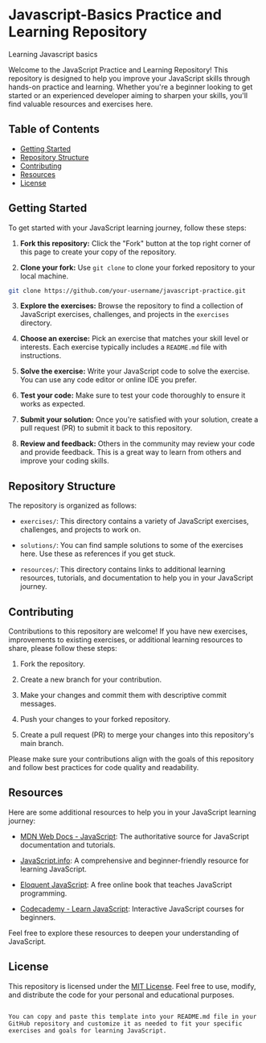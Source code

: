 # Javascript-Basics Practice and Learning Repository
Learning Javascript basics



Welcome to the JavaScript Practice and Learning Repository! This repository is designed to help you improve your JavaScript skills through hands-on practice and learning. Whether you're a beginner looking to get started or an experienced developer aiming to sharpen your skills, you'll find valuable resources and exercises here.

## Table of Contents

- [Getting Started](#getting-started)
- [Repository Structure](#repository-structure)
- [Contributing](#contributing)
- [Resources](#resources)
- [License](#license)

## Getting Started

To get started with your JavaScript learning journey, follow these steps:

1. **Fork this repository:** Click the "Fork" button at the top right corner of this page to create your copy of the repository.

2. **Clone your fork:** Use `git clone` to clone your forked repository to your local machine.

```bash
git clone https://github.com/your-username/javascript-practice.git
```

3. **Explore the exercises:** Browse the repository to find a collection of JavaScript exercises, challenges, and projects in the `exercises` directory.

4. **Choose an exercise:** Pick an exercise that matches your skill level or interests. Each exercise typically includes a `README.md` file with instructions.

5. **Solve the exercise:** Write your JavaScript code to solve the exercise. You can use any code editor or online IDE you prefer.

6. **Test your code:** Make sure to test your code thoroughly to ensure it works as expected.

7. **Submit your solution:** Once you're satisfied with your solution, create a pull request (PR) to submit it back to this repository.

8. **Review and feedback:** Others in the community may review your code and provide feedback. This is a great way to learn from others and improve your coding skills.

## Repository Structure

The repository is organized as follows:

- `exercises/`: This directory contains a variety of JavaScript exercises, challenges, and projects to work on.

- `solutions/`: You can find sample solutions to some of the exercises here. Use these as references if you get stuck.

- `resources/`: This directory contains links to additional learning resources, tutorials, and documentation to help you in your JavaScript journey.

## Contributing

Contributions to this repository are welcome! If you have new exercises, improvements to existing exercises, or additional learning resources to share, please follow these steps:

1. Fork the repository.

2. Create a new branch for your contribution.

3. Make your changes and commit them with descriptive commit messages.

4. Push your changes to your forked repository.

5. Create a pull request (PR) to merge your changes into this repository's main branch.

Please make sure your contributions align with the goals of this repository and follow best practices for code quality and readability.

## Resources

Here are some additional resources to help you in your JavaScript learning journey:

- [MDN Web Docs - JavaScript](https://developer.mozilla.org/en-US/docs/Web/JavaScript): The authoritative source for JavaScript documentation and tutorials.

- [JavaScript.info](https://javascript.info/): A comprehensive and beginner-friendly resource for learning JavaScript.

- [Eloquent JavaScript](https://eloquentjavascript.net/): A free online book that teaches JavaScript programming.

- [Codecademy - Learn JavaScript](https://www.codecademy.com/learn/introduction-to-javascript): Interactive JavaScript courses for beginners.

Feel free to explore these resources to deepen your understanding of JavaScript.

## License

This repository is licensed under the [MIT License](LICENSE). Feel free to use, modify, and distribute the code for your personal and educational purposes.
```

You can copy and paste this template into your README.md file in your GitHub repository and customize it as needed to fit your specific exercises and goals for learning JavaScript.
